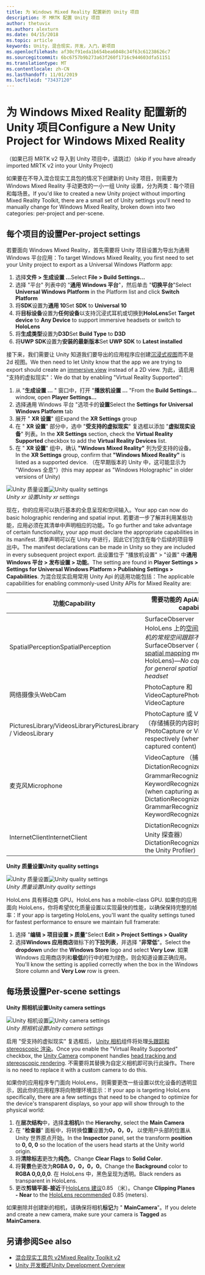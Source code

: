 ```yaml
---
title: 为 Windows Mixed Reality 配置新的 Unity 项目
description: 不 MRTK 配置 Unity 项目
author: thetuvix
ms.author: alexturn
ms.date: 04/15/2018
ms.topic: article
keywords: Unity，混合现实，开发，入门，新项目
ms.openlocfilehash: af30cf91eda1b654bea6048c34f63c61238626c7
ms.sourcegitcommit: 6bc6757b9b273a63f260f1716c944603dfa51151
ms.translationtype: MT
ms.contentlocale: zh-CN
ms.lasthandoff: 11/01/2019
ms.locfileid: "73437120"
---
```

# <a name="configure-a-new-unity-project-for-windows-mixed-reality"></a><span data-ttu-id="a743e-104">为 Windows Mixed Reality 配置新的 Unity 项目</span><span class="sxs-lookup"><span data-stu-id="a743e-104">Configure a New Unity Project for Windows Mixed Reality</span></span> 

<span data-ttu-id="a743e-105">（如果已将 MRTK v2 导入到 Unity 项目中，请跳过）</span><span class="sxs-lookup"><span data-stu-id="a743e-105">(skip if you have already imported MRTK v2 into your Unity Project)</span></span>

<span data-ttu-id="a743e-106">如果要在不导入混合现实工具包的情况下创建新的 Unity 项目，则需要为 Windows Mixed Reality 手动更改的一小一组 Unity 设置，分为两类：每个项目和每场景。</span><span class="sxs-lookup"><span data-stu-id="a743e-106">If you'd like to created a new Unity project without importing Mixed Reality Toolkit, there are a small set of Unity settings you'll need to manually change for Windows Mixed Reality, broken down into two categories: per-project and per-scene.</span></span>

## <a name="per-project-settings"></a><span data-ttu-id="a743e-107">每个项目的设置</span><span class="sxs-lookup"><span data-stu-id="a743e-107">Per-project settings</span></span>

<span data-ttu-id="a743e-108">若要面向 Windows Mixed Reality，首先需要将 Unity 项目设置为导出为通用 Windows 平台应用：</span><span class="sxs-lookup"><span data-stu-id="a743e-108">To target Windows Mixed Reality, you first need to set your Unity project to export as a Universal Windows Platform app:</span></span> 
1. <span data-ttu-id="a743e-109">选择**文件 > 生成设置 ...**</span><span class="sxs-lookup"><span data-stu-id="a743e-109">Select **File > Build Settings...**</span></span>
2. <span data-ttu-id="a743e-110">选择 "平台" 列表中的 "**通用 Windows 平台**"，然后单击 "**切换平台**"</span><span class="sxs-lookup"><span data-stu-id="a743e-110">Select **Universal Windows Platform** in the Platform list and click **Switch Platform**</span></span>
3. <span data-ttu-id="a743e-111">将**SDK**设置为**通用 10**</span><span class="sxs-lookup"><span data-stu-id="a743e-111">Set **SDK** to **Universal 10**</span></span>
4. <span data-ttu-id="a743e-112">将**目标设备**设置为**任何设备**以支持沉浸式耳机或切换到**HoloLens**</span><span class="sxs-lookup"><span data-stu-id="a743e-112">Set **Target device** to **Any Device** to support immersive headsets or switch to **HoloLens**</span></span>
5. <span data-ttu-id="a743e-113">将**生成类型**设置为**D3D**</span><span class="sxs-lookup"><span data-stu-id="a743e-113">Set **Build Type** to **D3D**</span></span>
6. <span data-ttu-id="a743e-114">将**UWP SDK**设置为**安装的最新版本**</span><span class="sxs-lookup"><span data-stu-id="a743e-114">Set **UWP SDK** to **Latest installed**</span></span>

<span data-ttu-id="a743e-115">接下来，我们需要让 Unity 知道我们要导出的应用程序应创建[沉浸式视图](app-views.md)而不是2d 视图。</span><span class="sxs-lookup"><span data-stu-id="a743e-115">We then need to let Unity know that the app we are trying to export should create an [immersive view](app-views.md) instead of a 2D view.</span></span> <span data-ttu-id="a743e-116">为此，请启用 "支持的虚拟现实"：</span><span class="sxs-lookup"><span data-stu-id="a743e-116">We do that by enabling "Virtual Reality Supported":</span></span>
1. <span data-ttu-id="a743e-117">从 "**生成设置 ...** " 窗口中，打开 "**播放机设置 ...** "</span><span class="sxs-lookup"><span data-stu-id="a743e-117">From the **Build Settings...** window, open **Player Settings...**</span></span>
2. <span data-ttu-id="a743e-118">选择通用 Windows 平台 "选项卡的**设置**</span><span class="sxs-lookup"><span data-stu-id="a743e-118">Select the **Settings for Universal Windows Platform** tab</span></span>
3. <span data-ttu-id="a743e-119">展开 " **XR 设置**" 组</span><span class="sxs-lookup"><span data-stu-id="a743e-119">Expand the **XR Settings** group</span></span>
4. <span data-ttu-id="a743e-120">在 " **XR 设置**" 部分中，选中 "**受支持的虚拟现实**" 复选框以添加 "**虚拟现实设备**" 列表。</span><span class="sxs-lookup"><span data-stu-id="a743e-120">In the **XR Settings** section, check the **Virtual Reality Supported** checkbox to add the **Virtual Reality Devices** list.</span></span>
5. <span data-ttu-id="a743e-121">在 " **XR 设置**" 组中，确认 **"Windows Mixed Reality"** 列为受支持的设备。</span><span class="sxs-lookup"><span data-stu-id="a743e-121">In the **XR Settings** group, confirm that **"Windows Mixed Reality"** is listed as a supported device.</span></span> <span data-ttu-id="a743e-122">（在早期版本的 Unity 中，这可能显示为 "Windows 全息"）</span><span class="sxs-lookup"><span data-stu-id="a743e-122">(this may appear as "Windows Holographic" in older versions of Unity)</span></span>

<span data-ttu-id="a743e-123">![Unity 质量设置](images/getting-started-unity-quality-settings.jpg)</span><span class="sxs-lookup"><span data-stu-id="a743e-123">![Unity quality settings](images/getting-started-unity-quality-settings.jpg)</span></span><br>
<span data-ttu-id="a743e-124">*Unity xr 设置*</span><span class="sxs-lookup"><span data-stu-id="a743e-124">*Unity xr settings*</span></span>

<span data-ttu-id="a743e-125">现在，你的应用可以执行基本的全息呈现和空间输入。</span><span class="sxs-lookup"><span data-stu-id="a743e-125">Your app can now do basic holographic rendering and spatial input.</span></span> <span data-ttu-id="a743e-126">若要进一步了解并利用某些功能，应用必须在其清单中声明相应的功能。</span><span class="sxs-lookup"><span data-stu-id="a743e-126">To go further and take advantage of certain functionality, your app must declare the appropriate capabilities in its manifest.</span></span> <span data-ttu-id="a743e-127">清单声明可以在 Unity 中进行，因此它们包含在每个后续的项目导出中。</span><span class="sxs-lookup"><span data-stu-id="a743e-127">The manifest declarations can be made in Unity so they are included in every subsequent project export.</span></span> <span data-ttu-id="a743e-128">此设置位于 "播放机设置" > "设置" 中**通用 Windows 平台 > 发布设置 > 功能**。</span><span class="sxs-lookup"><span data-stu-id="a743e-128">The setting are found in **Player Settings > Settings for Universal Windows Platform > Publishing Settings > Capabilities**.</span></span> <span data-ttu-id="a743e-129">为混合现实启用常用 Unity Api 的适用功能包括：</span><span class="sxs-lookup"><span data-stu-id="a743e-129">The applicable capabilities for enabling commonly-used Unity APIs for Mixed Reality are:</span></span>

|  <span data-ttu-id="a743e-130">功能</span><span class="sxs-lookup"><span data-stu-id="a743e-130">Capability</span></span>  |  <span data-ttu-id="a743e-131">需要功能的 Api</span><span class="sxs-lookup"><span data-stu-id="a743e-131">APIs requiring capability</span></span> | 
|----------|----------|
|  <span data-ttu-id="a743e-132">SpatialPerception</span><span class="sxs-lookup"><span data-stu-id="a743e-132">SpatialPerception</span></span>  |  <span data-ttu-id="a743e-133">SurfaceObserver （可以访问 HoloLens 上的[空间映射](spatial-mapping.md)网格）&mdash;*耳机的常规空间跟踪不需要的功能*</span><span class="sxs-lookup"><span data-stu-id="a743e-133">SurfaceObserver (access to [spatial mapping](spatial-mapping.md) meshes on HoloLens)&mdash;*No capability needed for general spatial tracking of the headset*</span></span> | 
|  <span data-ttu-id="a743e-134">网络摄像头</span><span class="sxs-lookup"><span data-stu-id="a743e-134">WebCam</span></span>  |  <span data-ttu-id="a743e-135">PhotoCapture 和 VideoCapture</span><span class="sxs-lookup"><span data-stu-id="a743e-135">PhotoCapture and VideoCapture</span></span> | 
|  <span data-ttu-id="a743e-136">PicturesLibrary/VideosLibrary</span><span class="sxs-lookup"><span data-stu-id="a743e-136">PicturesLibrary / VideosLibrary</span></span>  |  <span data-ttu-id="a743e-137">PhotoCapture 或 VideoCapture （存储捕获的内容时）</span><span class="sxs-lookup"><span data-stu-id="a743e-137">PhotoCapture or VideoCapture, respectively (when storing the captured content)</span></span> | 
|  <span data-ttu-id="a743e-138">麦克风</span><span class="sxs-lookup"><span data-stu-id="a743e-138">Microphone</span></span>  |  <span data-ttu-id="a743e-139">VideoCapture （捕获音频时）、DictationRecognizer、GrammarRecognizer 和 KeywordRecognizer</span><span class="sxs-lookup"><span data-stu-id="a743e-139">VideoCapture (when capturing audio), DictationRecognizer, GrammarRecognizer, and KeywordRecognizer</span></span> | 
|  <span data-ttu-id="a743e-140">InternetClient</span><span class="sxs-lookup"><span data-stu-id="a743e-140">InternetClient</span></span>  |  <span data-ttu-id="a743e-141">DictationRecognizer （和使用 Unity 探查器）</span><span class="sxs-lookup"><span data-stu-id="a743e-141">DictationRecognizer (and to use the Unity Profiler)</span></span> | 

<span data-ttu-id="a743e-142">**Unity 质量设置**</span><span class="sxs-lookup"><span data-stu-id="a743e-142">**Unity quality settings**</span></span>

<span data-ttu-id="a743e-143">![Unity 质量设置](images/getting-started-unity-quality-settings.jpg)</span><span class="sxs-lookup"><span data-stu-id="a743e-143">![Unity quality settings](images/getting-started-unity-quality-settings.jpg)</span></span><br>
<span data-ttu-id="a743e-144">*Unity 质量设置*</span><span class="sxs-lookup"><span data-stu-id="a743e-144">*Unity quality settings*</span></span>

<span data-ttu-id="a743e-145">HoloLens 具有移动类 GPU。</span><span class="sxs-lookup"><span data-stu-id="a743e-145">HoloLens has a mobile-class GPU.</span></span> <span data-ttu-id="a743e-146">如果你的应用面向 HoloLens，你将希望优化质量设置以实现最快的性能，以确保保持完整的帧率：</span><span class="sxs-lookup"><span data-stu-id="a743e-146">If your app is targeting HoloLens, you'll want the quality settings tuned for fastest performance to ensure we maintain full framerate:</span></span>
1. <span data-ttu-id="a743e-147">选择 "**编辑 > 项目设置 > 质量**"</span><span class="sxs-lookup"><span data-stu-id="a743e-147">Select **Edit > Project Settings > Quality**</span></span>
2. <span data-ttu-id="a743e-148">选择**Windows 应用商店**徽标下的**下拉列表**，并选择 "**非常低**"。</span><span class="sxs-lookup"><span data-stu-id="a743e-148">Select the **dropdown** under the **Windows Store** logo and select **Very Low**.</span></span> <span data-ttu-id="a743e-149">如果 Windows 应用商店列和**极低**的行中的框为绿色，则会知道设置正确应用。</span><span class="sxs-lookup"><span data-stu-id="a743e-149">You'll know the setting is applied correctly when the box in the Windows Store column and **Very Low** row is green.</span></span>

## <a name="per-scene-settings"></a><span data-ttu-id="a743e-150">每场景设置</span><span class="sxs-lookup"><span data-stu-id="a743e-150">Per-scene settings</span></span>

<span data-ttu-id="a743e-151">**Unity 照相机设置**</span><span class="sxs-lookup"><span data-stu-id="a743e-151">**Unity camera settings**</span></span>

<span data-ttu-id="a743e-152">![Unity 相机设置](images/Unitycamerasettings.png)</span><span class="sxs-lookup"><span data-stu-id="a743e-152">![Unity camera settings](images/Unitycamerasettings.png)</span></span><br>
<span data-ttu-id="a743e-153">*Unity 照相机设置*</span><span class="sxs-lookup"><span data-stu-id="a743e-153">*Unity camera settings*</span></span>

<span data-ttu-id="a743e-154">启用 "受支持的虚拟现实" 复选框后， [Unity 相机](camera-in-unity.md)组件将处理[头跟踪和 stereoscopic 渲染](rendering.md)。</span><span class="sxs-lookup"><span data-stu-id="a743e-154">Once you enable the "Virtual Reality Supported" checkbox, the [Unity Camera](camera-in-unity.md) component handles [head tracking and stereoscopic rendering](rendering.md).</span></span> <span data-ttu-id="a743e-155">不需要将其替换为自定义相机即可执行此操作。</span><span class="sxs-lookup"><span data-stu-id="a743e-155">There is no need to replace it with a custom camera to do this.</span></span>

<span data-ttu-id="a743e-156">如果你的应用程序专门面向 HoloLens，则需要更改一些设置以优化设备的透明显示，因此你的应用程序将向物理环境显示：</span><span class="sxs-lookup"><span data-stu-id="a743e-156">If your app is targeting HoloLens specifically, there are a few settings that need to be changed to optimize for the device's transparent displays, so your app will show through to the physical world:</span></span>
1. <span data-ttu-id="a743e-157">在**层次结构**中，选择**主相机**</span><span class="sxs-lookup"><span data-stu-id="a743e-157">In the **Hierarchy**, select the **Main Camera**</span></span>
2. <span data-ttu-id="a743e-158">在 "**检查器**" 面板中，将转换**位置**设置为**0，0，0，** 以使用户头部的位置从 Unity 世界原点开始。</span><span class="sxs-lookup"><span data-stu-id="a743e-158">In the **Inspector** panel, set the transform **position** to **0, 0, 0** so the location of the users head starts at the Unity world origin.</span></span>
3. <span data-ttu-id="a743e-159">将**清除标志**更改为**纯色**。</span><span class="sxs-lookup"><span data-stu-id="a743e-159">Change **Clear Flags** to **Solid Color**.</span></span>
4. <span data-ttu-id="a743e-160">将**背景**色更改为**RGBA 0，0，0，0**。</span><span class="sxs-lookup"><span data-stu-id="a743e-160">Change the **Background** color to **RGBA 0,0,0,0**.</span></span> <span data-ttu-id="a743e-161">在 HoloLens 中，黑色呈现为透明。</span><span class="sxs-lookup"><span data-stu-id="a743e-161">Black renders as transparent in HoloLens.</span></span>
5. <span data-ttu-id="a743e-162">更改**剪辑平面-接近**于[HoloLens 建议](camera-in-unity.md#clip-planes)0.85 （米）。</span><span class="sxs-lookup"><span data-stu-id="a743e-162">Change **Clipping Planes - Near** to the [HoloLens recommended](camera-in-unity.md#clip-planes) 0.85 (meters).</span></span>

<span data-ttu-id="a743e-163">如果删除并创建新的相机，请确保将相机**标记**为 " **MainCamera**"。</span><span class="sxs-lookup"><span data-stu-id="a743e-163">If you delete and create a new camera, make sure your camera is **Tagged** as **MainCamera**.</span></span>


## <a name="see-also"></a><span data-ttu-id="a743e-164">另请参阅</span><span class="sxs-lookup"><span data-stu-id="a743e-164">See also</span></span>
* [<span data-ttu-id="a743e-165">混合现实工具包 v2</span><span class="sxs-lookup"><span data-stu-id="a743e-165">Mixed Reality Toolkit v2</span></span>](mrtk-getting-started.md)
* [<span data-ttu-id="a743e-166">Unity 开发概述</span><span class="sxs-lookup"><span data-stu-id="a743e-166">Unity Development Overview</span></span>](unity-development-overview.md)
